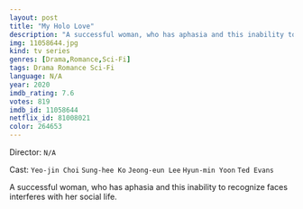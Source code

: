 ```yaml
---
layout: post
title: "My Holo Love"
description: "A successful woman, who has aphasia and this inability to recognize faces interferes with her social life..."
img: 11058644.jpg
kind: tv series
genres: [Drama,Romance,Sci-Fi]
tags: Drama Romance Sci-Fi 
language: N/A
year: 2020
imdb_rating: 7.6
votes: 819
imdb_id: 11058644
netflix_id: 81008021
color: 264653
---
```

Director: `N/A`  

Cast: `Yeo-jin Choi` `Sung-hee Ko` `Jeong-eun Lee` `Hyun-min Yoon` `Ted Evans` 

A successful woman, who has aphasia and this inability to recognize faces interferes with her social life.